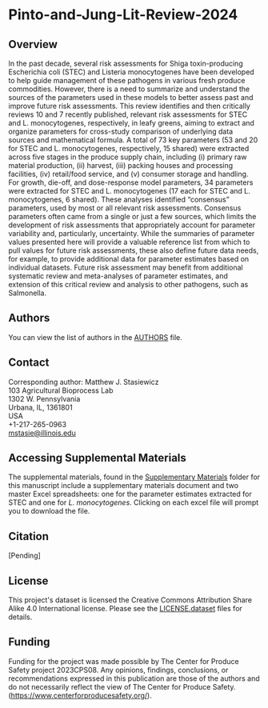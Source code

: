 # Pinto-and-Jung-Lit-Review-2024

## Overview
In the past decade, several risk assessments for Shiga toxin-producing Escherichia coli (STEC) and Listeria monocytogenes have been developed to help guide management of these pathogens in various fresh produce commodities. However, there is a need to summarize and understand the sources of the parameters used in these models to better assess past and improve future risk assessments. This review identifies and then critically reviews 10 and 7 recently published, relevant risk assessments for STEC and L. monocytogenes, respectively, in leafy greens, aiming to extract and organize parameters for cross-study comparison of underlying data sources and mathematical formula. A total of 73 key parameters (53 and 20 for STEC and L. monocytogenes, respectively, 15 shared) were extracted across five stages in the produce supply chain, including (i) primary raw material production, (ii) harvest, (iii) packing houses and processing facilities, (iv) retail/food service, and (v) consumer storage and handling. For growth, die-off, and dose-response model parameters, 34 parameters were extracted for STEC and L. monocytogenes (17 each for STEC and L. monocytogenes, 6 shared). These analyses identified “consensus” parameters, used by most or all relevant risk assessments. Consensus parameters often came from a single or just a few sources, which limits the development of risk assessments that appropriately account for parameter variability and, particularly, uncertainty. While the summaries of parameter values presented here will provide a valuable reference list from which to pull values for future risk assessments, these also define future data needs, for example, to provide additional data for parameter estimates based on individual datasets. Future risk assessment may benefit from additional systematic review and meta-analyses of parameter estimates, and extension of this critical review and analysis to other pathogens, such as Salmonella.

## Authors
You can view the list of authors in the [AUTHORS](/AUTHORS) file.

## Contact
Corresponding author: Matthew J. Stasiewicz<br>
103 Agricultural Bioprocess Lab<br>
1302 W. Pennsylvania<br>
Urbana, IL, 1361801<br>
USA<br>
+1-217-265-0963<br>
[mstasie@illinois.edu](mailto:mstasie@illinois.edu)

## Accessing Supplemental Materials
The supplemental materials, found in the [Supplementary Materials](https://github.com/foodsafetylab/Pinto-and-Jung-2024-Lit-Review/tree/main/Supplementary%20Materials) folder for this manuscript include a supplementary materials document and two master Excel spreadsheets: one for the parameter estimates extracted for STEC and one for _L. monocytogenes_. Clicking on each excel file will prompt you to download the file. 

## Citation
[Pending]

## License
This project's dataset is licensed the Creative Commons Attribution Share Alike 4.0 International license. Please see the [LICENSE.dataset](/LICENSE.dataset) files for details.

## Funding
Funding for the project was made possible by The Center for Produce Safety project 2023CPS08. Any opinions, findings, conclusions, or recommendations expressed in this publication are those of the authors and do not necessarily reflect the view of The Center for Produce Safety. (https://www.centerforproducesafety.org/).

